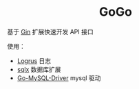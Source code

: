 <h1 align="center">GoGo</h1>

基于 [Gin](https://github.com/gin-gonic/gin) 扩展快速开发 API 接口

使用：
- [Logrus](https://github.com/sirupsen/logrus) 日志
- [sqlx](https://github.com/jmoiron/sqlx) 数据库扩展
- [Go-MySQL-Driver](https://github.com/go-sql-driver/mysql) mysql 驱动
